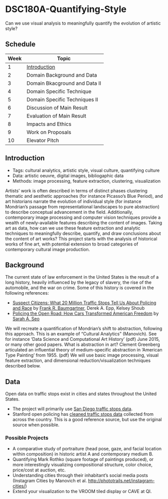# DSC180A-Quantifying-Style

Can we use visual analysis to meaningfully quantify the evolution of artistic style? 

## Schedule

|Week|Topic|
|--|--|
|1|[Introduction](01-Introduction.md)|
|2|Domain Background and Data|
|3|Domain Bkacground and Data II|
|4|Domain Specific Technique|
|5|Domain Specific Techniques II|
|6|Discussion of Main Result|
|7|Evaluation of Main Result|
|8|Impacts and Ethics|
|9|Work on Proposals|
|10|Elevator Pitch|

## Introduction

* Tags: cultural analytics, artistic style, visual culture, quantifying culture
* Data: artistic oeuvre, digital images, bibliogaphic data
* Methods: image processing, feature extraction, clustering, visualization

Artists’ work is often described in terms of distinct phases clustering 
thematic and aesthetic approaches (for instance Picasso’s Blue Period), 
and art historians narrate the evolution of individual style (for 
instance Mondrian’s passage from representational landscapes to pure 
abstraction) to describe conceptual advancement in the field. 
Additionally, contemporary image processing and computer vision 
techniques provide a wealth of newly-available features describing
the content of images. Taking art as data, how can we use these 
feature extraction and analytic techniques to meaningfully describe,
quantify, and draw conclusions about the content of art works? 
This project starts with the analysis of historical works of fine 
art, with potential extension to broad categories of contemporary 
cultural image production. 

## Background


The current state of law enforcement in the United States is the
result of a long history, heavily influenced by the legacy of slavery,
the rise of the automobile, and the war on crime. Some of this history
is covered in the following references:

* [Suspect Citizens: What 20 Million Traffic Stops Tell Us About
  Policing and Race](https://www.amazon.com/dp/B07BNP1QS6/) by [Frank R. Baumgartner](https://fbaum.unc.edu/), Derek A. Epp, Kelsey Shoub
* [Policing the Open Road: How Cars Transformed American
  Freedom](https://www.amazon.com/Policing-Open-Road-Transformed-American-ebook/dp/B07QGB1QCF)
  by [Sarah A. Seo](https://law.uiowa.edu/sarah-seo)
  
We will recreate a quantification of Mondrian’s shift to abstraction, following this approach.
This is an example of “Cultural Analytics” (Manovich). See for instance ‘Data Science and Computational Art History’ (pdf) June 2015, or many other good papers.
What is abstraction in art? Clement Greenberg articulated an influential theory of medium-specific abstraction in ‘American Type Painting’ from 1955. (pdf)
We will use basic image processing, visual feature extraction, and dimensional reduction/visualization techniques described below.


## Data

Open data on traffic stops exist in cities and states throughout the
United States. 

* The project will primarily use [San Diego traffic stops data](https://data.sandiego.gov/datasets/police-vehicle-stops/).
* Stanford open policing has [cleaned traffic stops
  data](https://openpolicing.stanford.edu/data/) collected from across
  the country. This is a good reference source, but use the original
  source when possible.

### Possible Projects

* A comparative study of portraiture (head pose, gaze, and facial location within composition) in historic artist A and contemporary medium B.
* Quantifying Mark Rothko (square footage of paintings produced), or more interestingly visualizing compositional structure, color choice, price/cost at auction, etc.
* Understanding cities through their inhabitant’s social media posts (Instagram Cities by Manovich et al. http://phototrails.net/instagram-cities/)
* Extend your visualization to the VROOM tiled display or CAVE at QI.

